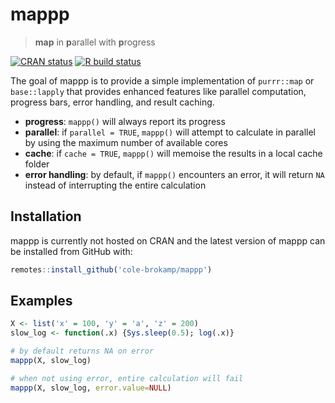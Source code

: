 # mappp

> **map** in **p**arallel with **p**rogress

<!-- badges: start -->
[![CRAN status](https://www.r-pkg.org/badges/version/mappp)](https://CRAN.R-project.org/package=mappp)
[![R build status](https://github.com/cole-brokamp/mappp/workflows/R-CMD-check/badge.svg)](https://github.com/cole-brokamp/mappp/actions)
<!-- badges: end -->

The goal of mappp is to provide a simple implementation of `purrr::map` or `base::lapply` that provides enhanced features like parallel computation, progress bars, error handling, and result caching.

- **progress**: `mappp()` will always report its progress
- **parallel**: if `parallel = TRUE`, `mappp()` will attempt to calculate in parallel by using the maximum number of available cores
- **cache**: if `cache = TRUE`, `mappp()` will memoise the results in a local cache folder
- **error handling**: by default, if `mappp()` encounters an error, it will return `NA` instead of interrupting the entire calculation

## Installation

mappp is currently not hosted on CRAN and the latest version of mappp can be installed from GitHub with:

```r
remotes::install_github('cole-brokamp/mappp')
```

<!-- You can install the released version of mappp from [CRAN](https://CRAN.R-project.org) with: -->

<!-- ``` r -->
<!-- install.packages("mappp") -->
<!-- ``` -->

## Examples

```r
X <- list('x' = 100, 'y' = 'a', 'z' = 200)
slow_log <- function(.x) {Sys.sleep(0.5); log(.x)}

# by default returns NA on error
mappp(X, slow_log)

# when not using error, entire calculation will fail
mappp(X, slow_log, error.value=NULL)
```

